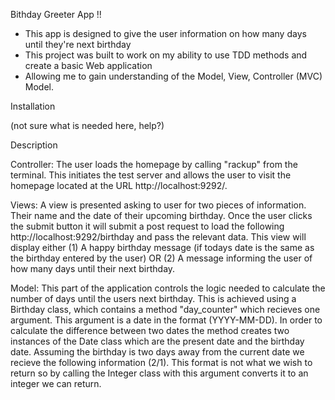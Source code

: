 Bithday Greeter App !! 

- This app is designed to give the user information on how many days until they're next birthday 
- This project was built to work on my ability to use TDD methods and create a basic Web application 
- Allowing me to gain understanding of the Model, View, Controller (MVC) Model. 

Installation 

(not sure what is needed here, help?)

Description 

Controller:
The user loads the homepage by calling "rackup" from the terminal. This initiates the test server and allows the user
to visit the homepage located at the URL http://localhost:9292/. 

Views: 
A view is presented asking to user for two pieces of information. Their name and the date of their upcoming birthday.
Once the user clicks the submit button it will submit a post request to load the following http://localhost:9292/birthday and pass the relevant data.
This view will display either (1) A happy birthday message (if todays date is the same as the birthday entered by the user) OR
(2) A message informing the user of how many days until their next birthday.

Model: 
This part of the application controls the logic needed to calculate the number of days until the users next birthday. 
This is achieved using a Birthday class, which contains a method "day_counter" which recieves one argument. This argument 
is a date in the format (YYYY-MM-DD). In order to calculate the difference between two dates the method creates two instances of the 
Date class which are the present date and the birthday date. Assuming the birthday is two days away from the current date we recieve the following information
(2/1). This format is not what we wish to return so by calling the Integer class with this argument converts it to an integer we can return. 
